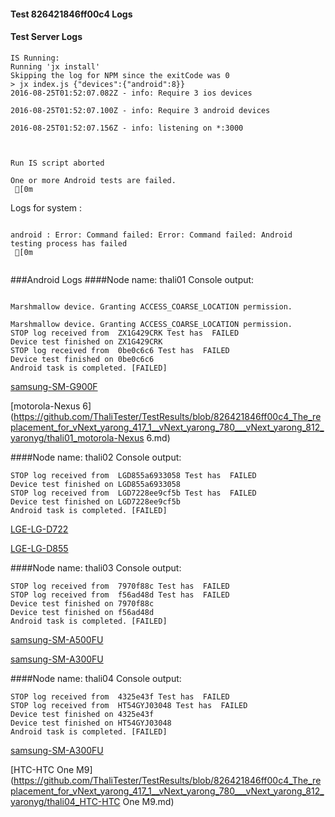 #### Test 826421846ff00c4 Logs

#### Test Server Logs
```
IS Running:
Running 'jx install'
Skipping the log for NPM since the exitCode was 0
> jx index.js {"devices":{"android":8}}
2016-08-25T01:52:07.082Z - info: Require 3 ios devices

2016-08-25T01:52:07.100Z - info: Require 3 android devices

2016-08-25T01:52:07.156Z - info: listening on *:3000


 
Run IS script aborted
 
One or more Android tests are failed.
 [0m

```


Logs for system : 
```

android : Error: Command failed: Error: Command failed: Android testing process has failed
 [0m


```
###Android Logs
####Node name: thali01
Console output:
```

Marshmallow device. Granting ACCESS_COARSE_LOCATION permission.

Marshmallow device. Granting ACCESS_COARSE_LOCATION permission.
STOP log received from  ZX1G429CRK Test has  FAILED
Device test finished on ZX1G429CRK 
STOP log received from  0be0c6c6 Test has  FAILED
Device test finished on 0be0c6c6 
Android task is completed. [FAILED]
```
[samsung-SM-G900F](https://github.com/ThaliTester/TestResults/blob/826421846ff00c4_The_replacement_for_vNext_yarong_417_1__vNext_yarong_780___vNext_yarong_812_yaronyg/thali01_samsung-SM-G900F.md)

[motorola-Nexus 6](https://github.com/ThaliTester/TestResults/blob/826421846ff00c4_The_replacement_for_vNext_yarong_417_1__vNext_yarong_780___vNext_yarong_812_yaronyg/thali01_motorola-Nexus 6.md)

####Node name: thali02
Console output:
```
STOP log received from  LGD855a6933058 Test has  FAILED
Device test finished on LGD855a6933058 
STOP log received from  LGD7228ee9cf5b Test has  FAILED
Device test finished on LGD7228ee9cf5b 
Android task is completed. [FAILED]
```
[LGE-LG-D722](https://github.com/ThaliTester/TestResults/blob/826421846ff00c4_The_replacement_for_vNext_yarong_417_1__vNext_yarong_780___vNext_yarong_812_yaronyg/thali02_LGE-LG-D722.md)

[LGE-LG-D855](https://github.com/ThaliTester/TestResults/blob/826421846ff00c4_The_replacement_for_vNext_yarong_417_1__vNext_yarong_780___vNext_yarong_812_yaronyg/thali02_LGE-LG-D855.md)

####Node name: thali03
Console output:
```
STOP log received from  7970f88c Test has  FAILED
STOP log received from  f56ad48d Test has  FAILED
Device test finished on 7970f88c 
Device test finished on f56ad48d 
Android task is completed. [FAILED]
```
[samsung-SM-A500FU](https://github.com/ThaliTester/TestResults/blob/826421846ff00c4_The_replacement_for_vNext_yarong_417_1__vNext_yarong_780___vNext_yarong_812_yaronyg/thali03_samsung-SM-A500FU.md)

[samsung-SM-A300FU](https://github.com/ThaliTester/TestResults/blob/826421846ff00c4_The_replacement_for_vNext_yarong_417_1__vNext_yarong_780___vNext_yarong_812_yaronyg/thali03_samsung-SM-A300FU.md)

####Node name: thali04
Console output:
```
STOP log received from  4325e43f Test has  FAILED
STOP log received from  HT54GYJ03048 Test has  FAILED
Device test finished on 4325e43f 
Device test finished on HT54GYJ03048 
Android task is completed. [FAILED]
```
[samsung-SM-A300FU](https://github.com/ThaliTester/TestResults/blob/826421846ff00c4_The_replacement_for_vNext_yarong_417_1__vNext_yarong_780___vNext_yarong_812_yaronyg/thali04_samsung-SM-A300FU.md)

[HTC-HTC One M9](https://github.com/ThaliTester/TestResults/blob/826421846ff00c4_The_replacement_for_vNext_yarong_417_1__vNext_yarong_780___vNext_yarong_812_yaronyg/thali04_HTC-HTC One M9.md)




